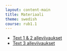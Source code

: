 ```yaml
---
layout: content-main
title: Materiaali
theme: swedish
course: rub1.1
---
```


- [Text 1 & 2 alleviivaukset](/media/rub1/text1_2_alleviivaukset.pdf)
- [Text 3 alleviivaukset](/media/rub1/text3_alleviivaukset.pdf)
